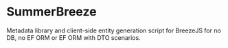 SummerBreeze
===========================

Metadata library and client-side entity generation script for BreezeJS for no DB, no EF ORM or EF ORM with DTO scenarios.
